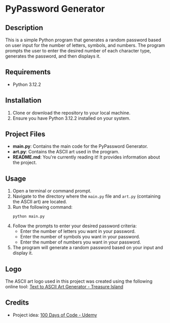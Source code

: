 # PyPassword Generator

## Description
This is a simple Python program that generates a random password based on user input for the number of letters, symbols, and numbers. The program prompts the user to enter the desired number of each character type, generates the password, and then displays it.

## Requirements
- Python 3.12.2

## Installation
1. Clone or download the repository to your local machine.
2. Ensure you have Python 3.12.2 installed on your system.

## Project Files

- **main.py**: Contains the main code for the PyPassword Generator.
- **art.py**: Contains the ASCII art used in the program.
- **README.md**: You're currently reading it! It provides information about the project.

## Usage
1. Open a terminal or command prompt.
2. Navigate to the directory where the `main.py` file and `art.py` (containing the ASCII art) are located.
3. Run the following command:
    ```
    python main.py
    ```
4. Follow the prompts to enter your desired password criteria:
   - Enter the number of letters you want in your password.
   - Enter the number of symbols you want in your password.
   - Enter the number of numbers you want in your password.
5. The program will generate a random password based on your input and display it.

## Logo
The ASCII art logo used in this project was created using the following online tool:
[Text to ASCII Art Generator - Treasure Island](https://patorjk.com/software/taag/#p=testall&f=Graffiti&t=PyPassword%20Generator)

## Credits
- Project idea: [100 Days of Code - Udemy](https://www.udemy.com/course/100-days-of-code/?couponCode=KEEPLEARNING)
